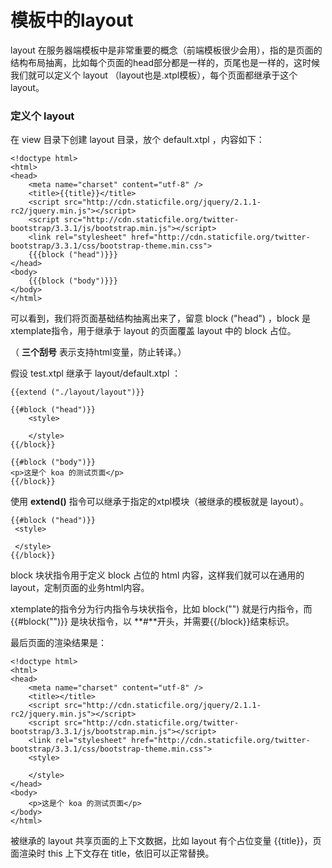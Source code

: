 # 模板中的layout

layout 在服务器端模板中是非常重要的概念（前端模板很少会用），指的是页面的结构布局抽离，比如每个页面的head部分都是一样的，页尾也是一样的，这时候我们就可以定义个 layout （layout也是.xtpl模板），每个页面都继承于这个layout。

### 定义个 layout

在 view 目录下创建 layout 目录，放个 default.xtpl ，内容如下：

    <!doctype html>
    <html>
    <head>
        <meta name="charset" content="utf-8" />
        <title>{{title}}</title>
        <script src="http://cdn.staticfile.org/jquery/2.1.1-rc2/jquery.min.js"></script>
        <script src="http://cdn.staticfile.org/twitter-bootstrap/3.3.1/js/bootstrap.min.js"></script>
        <link rel="stylesheet" href="http://cdn.staticfile.org/twitter-bootstrap/3.3.1/css/bootstrap-theme.min.css">
        {{{block ("head")}}}
    </head>
    <body>
        {{{block ("body")}}}
    </body>
    </html>
    

可以看到，我们将页面基础结构抽离出来了，留意 block ("head") ，block 是xtemplate指令，用于继承于 layout 的页面覆盖 layout 中的 block 占位。

（ **三个刮号** 表示支持html变量，防止转译。）

假设 test.xtpl 继承于 layout/default.xtpl ：

    {{extend ("./layout/layout")}}
    
    {{#block ("head")}}
        <style>
    
        </style>
    {{/block}}
    
    {{#block ("body")}}
    <p>这是个 koa 的测试页面</p>
    {{/block}}

使用 **extend()** 指令可以继承于指定的xtpl模块（被继承的模板就是 layout）。

    {{#block ("head")}}
     <style>
    
     </style>
    {{/block}}
    
block 块状指令用于定义 block 占位的 html 内容，这样我们就可以在通用的 layout，定制页面的业务html内容。

xtemplate的指令分为行内指令与块状指令，比如 block("") 就是行内指令，而 {{#block("")}} 是块状指令，以 **#**开头，并需要{{/block}}结束标识。

最后页面的渲染结果是：


    <!doctype html>
    <html>
    <head>
        <meta name="charset" content="utf-8" />
        <title></title>
        <script src="http://cdn.staticfile.org/jquery/2.1.1-rc2/jquery.min.js"></script>
        <script src="http://cdn.staticfile.org/twitter-bootstrap/3.3.1/js/bootstrap.min.js"></script>
        <link rel="stylesheet" href="http://cdn.staticfile.org/twitter-bootstrap/3.3.1/css/bootstrap-theme.min.css">
        <style>
    
        </style>
    </head>
    <body>
        <p>这是个 koa 的测试页面</p>
    </body>
    </html>
    
被继承的 layout 共享页面的上下文数据，比如 layout 有个占位变量 {{title}}，页面渲染时 this 上下文存在 title，依旧可以正常替换。